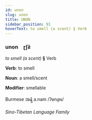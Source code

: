 ```yaml
---
id: unon
slug: unon
title: UNON
sidebar_position: 91
hoverText: to smell (a scent) § Verb
---
```


### unon&emsp;<span kind="abugida">ɽʃƨ̃</span>

*to smell (a scent)* **§** Verb

**Verb**: to smell

**Noun**: a smell/scent

**Modifier**: smellable

Burmese အနံ့ a.nam /ʔəna̰ɴ/

*Sino-Tibetan Language Family*